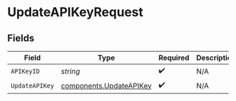# UpdateAPIKeyRequest


## Fields

| Field                                                              | Type                                                               | Required                                                           | Description                                                        |
| ------------------------------------------------------------------ | ------------------------------------------------------------------ | ------------------------------------------------------------------ | ------------------------------------------------------------------ |
| `APIKeyID`                                                         | *string*                                                           | :heavy_check_mark:                                                 | N/A                                                                |
| `UpdateAPIKey`                                                     | [components.UpdateAPIKey](../../models/components/updateapikey.md) | :heavy_check_mark:                                                 | N/A                                                                |